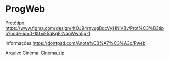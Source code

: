# ProgWeb
Protótipo: https://www.figma.com/design/4tQJ94rnyugBdcVyHNlVBv/Prot%C3%B3tipo?node-id=0-1&t=iE5qKgFrNqoWwn5g-1


Informações:https://dontpad.com/Anota%C3%A7%C3%A3o/Pweb


Arquivo Cinema: [Cinema.zip](https://github.com/user-attachments/files/19816730/Cinema.zip)

